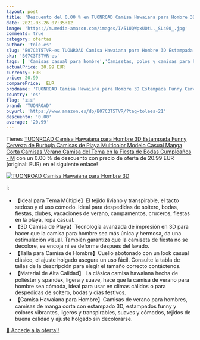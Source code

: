 ```yaml
---
layout: post
title: 'Descuento del 0.00 % en TUONROAD Camisa Hawaiana para Hombre 3D '
date: 2021-03-26 07:35:12
image: 'https://m.media-amazon.com/images/I/51UQWpxUOtL._SL400_.jpg'
comments: true
category: ofertas
author: 'tole.es'
slug: 'B07C3T5TVR-es TUONROAD Camisa Hawaiana para Hombre 3D Estampada Funny...'
sku: 'B07C3T5TVR-es'
tags: [ 'Camisas casual para hombre','Camisetas, polos y camisas para hombre','Ropa','Ropa para hombre','cerveza','tuonroad', ]
actualPrice: 20.99 EUR
currency: EUR
price: 20.99
comparePrice:  EUR
prodname: 'TUONROAD Camisa Hawaiana para Hombre 3D Estampada Funny Cerveza de Burbuja Camisas de Playa Multicolor Modelo Casual Manga Corta Camisas Verano Camisa del Tema en la Fiesta de Bodas Cumpleaños - M'
country: 'es'
flag: '🇪🇸'
brand: 'TUONROAD'
buyurl: 'https://www.amazon.es/dp/B07C3T5TVR/?tag=tolees-21'
descuento: '0.00'
average: '20.99'
---
```


Tienes [TUONROAD Camisa Hawaiana para Hombre 3D Estampada Funny Cerveza de Burbuja Camisas de Playa Multicolor Modelo Casual Manga Corta Camisas Verano Camisa del Tema en la Fiesta de Bodas Cumpleaños - M](https://www.amazon.es/dp/B07C3T5TVR/?tag=tolees-21) con un 0.00 % de descuento con precio de oferta de 20.99 EUR (original:  EUR) en el siguiente enlace!

[![TUONROAD Camisa Hawaiana para Hombre 3D ](https://m.media-amazon.com/images/I/51UQWpxUOtL._SL400_.jpg)](https://www.amazon.es/dp/B07C3T5TVR/?tag=tolees-21)

ℹ️:

- 【Ideal para Tema Múltiple】El tejido liviano y transpirable, el tacto sedoso y el uso cómodo. Ideal para despedidas de soltero, bodas, fiestas, clubes, vacaciones de verano, campamentos, cruceros, fiestas en la playa, ropa casual.
- 【3D Camisa de Playa】Tecnología avanzada de impresión en 3D para hacer que la camisa para hombre sea más única y hermosa, da una estimulación visual. También garantiza que la camiseta de fiesta no se decolore, se encoja ni se deforme después del lavado.
- 【Talla para Camisa de Hombre】Cuello abotonado con un look casual clásico, el ajuste holgado asegura un uso fácil. Consulte la tabla de tallas de la descripción para elegir el tamaño correcto contáctenos.
- 【Material de Alta Calidad】 La clásica camisa hawaiana hecha de poliéster y spandex, ligera y suave, hace que la camisa de verano para hombre sea cómoda, ideal para usar en climas cálidos o para despedidas de soltero, bodas y días festivos.
- 【Camisa Hawaiana para Hombre】Camisas de verano para hombres, camisas de manga corta con estampado 3D, estampados funny y colores vibrantes, ligeros y transpirables, suaves y cómodos, tejidos de buena calidad y ajuste holgado sin decolorarse.

[🛒 Accede a la oferta!!](https://www.amazon.es/dp/B07C3T5TVR/?tag=tolees-21)
